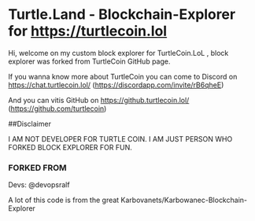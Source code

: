 # Turtle.Land - Blockchain-Explorer for https://turtlecoin.lol


Hi, welcome on my custom block explorer for TurtleCoin.LoL , block explorer was forked from TurtleCoin GitHub page.


If you wanna know more about TurtleCoin you can come to Discord on https://chat.turtlecoin.lol/ (https://discordapp.com/invite/rB6qheE)


And you can vitis GitHub on https://github.turtlecoin.lol/ (https://github.com/turtlecoin)




##Disclaimer


I AM NOT DEVELOPER FOR TURTLE COIN. I AM JUST PERSON WHO FORKED BLOCK EXPLORER FOR FUN.




### FORKED FROM


Devs: @devopsralf


A lot of this code is from the great Karbovanets/Karbowanec-Blockchain-Explorer



